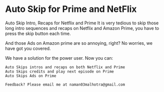 # Auto Skip for Prime and NetFlix
Auto Skip Intro, Recaps for Netflix and Prime
It is very tedious to skip those long intro sequences and recaps on Netflix and Amazon Prime, you have to press the skip button each time.

And those Ads on Amazon prime are so annoying, right? No worries, we have got you covered.

We have a solution for the power user. Now you can:

    Auto Skips intros and recaps on both Netflix and Prime
    Auto Skips credits and play next episode on Prime
    Auto Skips Ads on Prime

    Feedback? Please email me at naman03malhotra@gmail.com
